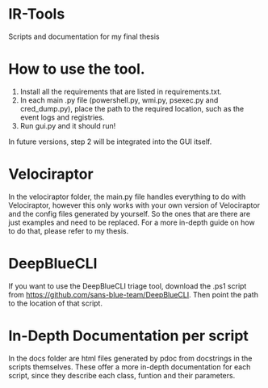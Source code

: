 # IR-Tools
Scripts and documentation for my final thesis

# How to use the tool.

1.  Install all the requirements that are listed in requirements.txt.
2.  In each main .py file (powershell.py, wmi.py, psexec.py and cred_dump.py), place the path to the required location, such as the event logs and registries.
3.  Run gui.py and it should run!

In future versions, step 2 will be integrated into the GUI itself.


# Velociraptor

In the velociraptor folder, the main.py file handles everything to do with Velociraptor, however this only works with your own version of Velociraptor and 
the config files generated by yourself. So the ones that are there are just examples and need to be replaced. For a more in-depth guide on how to do that, please refer
to my thesis.


# DeepBlueCLI

If you want to use the DeepBlueCLI triage tool, download the .ps1 script from https://github.com/sans-blue-team/DeepBlueCLI. Then point the path to the location of that script.


# In-Depth Documentation per script

In the docs folder are html files generated by pdoc from docstrings in the scripts themselves. These offer a more in-depth documentation for each script, since they
describe each class, funtion and their parameters.
